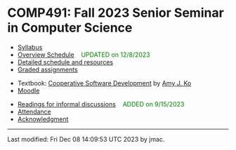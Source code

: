 # COMP491: Fall 2023 Senior Seminar in Computer Science

<!-- ![Senior seminar tea party 2023](images/sensem-teaparty-2023-lowres.jpg) -->
<!-- [high-resolution version](images/sensem-teaparty-2023.jpg) -->


* [Syllabus](syllabus-8-22-2023.docx)
* [Overview Schedule](comp491-schedule-12-8-2023.xlsx)  &nbsp;&nbsp;&nbsp;<font color="green">UPDATED on 12/8/2023</font>
* [Detailed schedule and resources](resources)
* [Graded assignments](hw)
<!-- * [Readings](readings.md) -->
* Textbook: [Cooperative Software Development](https://faculty.washington.edu/ajko/books/cooperative-software-development/) by [Amy J. Ko](https://faculty.washington.edu/ajko/)
* [Moodle](https://lms.dickinson.edu/course/view.php?id=53910)
<!-- * [WiD repos](wid-repos.md) -->
* [Readings for informal discussions](readings.md) &nbsp;&nbsp;&nbsp;<font color="green">ADDED on 9/15/2023</font>
* [Attendance](attendance.md)
* [Acknowledgment](acknowledgment.md)





----
Last modified: Fri Dec 08 14:09:53 UTC 2023 by jmac.

